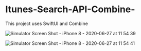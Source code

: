 # Itunes-Search-API-Combine-
This project uses SwiftUI and Combine

![Simulator Screen Shot - iPhone 8 - 2020-06-27 at 11 54 39](https://user-images.githubusercontent.com/39963165/85916362-d1dba400-b86d-11ea-876f-d231fc3b8c36.png)


![Simulator Screen Shot - iPhone 8 - 2020-06-27 at 11 54 41](https://user-images.githubusercontent.com/39963165/85916365-ddc76600-b86d-11ea-8409-64a42729c8e3.png)
